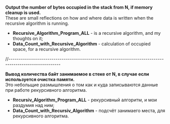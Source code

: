 **Output the number of bytes occupied in the stack from N, if memory cleanup is used.**<br>
These are small reflections on how and where data is written when the recursive algorithm is running.

- **Recursive_Algorithm_Program_ALL** - is a recursive algorithm, and my thoughts on it;
- **Data_Count_with_Recursive_Algorithm** - calculation of occupied space, for a recursive algorithm.

//-------------------------------------------------------------------------------------------------------

**Вывод количества байт занимаемое в стеке от N, в случае если используется очистка памяти.**<br>
Это небольщие размышления о том как и куда записываются данные при работе рекурсивного алгоритма.

- **Recursiv_Algorithm_Program_ALL** - рекурсивный алгоритм, и мои раздумия над ним;
- **Data_Count_with_Recursiv_Algorithm** - подсчёт занимаего места, для рекурсивного алгоритма.
